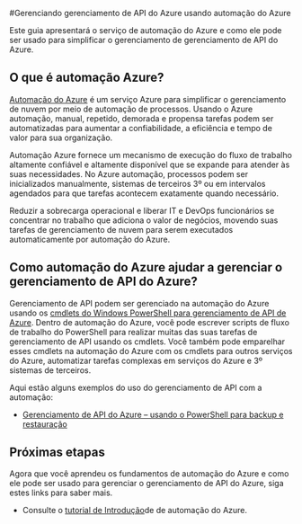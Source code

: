 <properties
    pageTitle="Gerenciar o gerenciamento de API do Azure usando automação do Azure"
    description="Saiba mais sobre como o serviço de automação do Azure pode ser usado para gerenciar o gerenciamento de API do Azure."
    services="api-management, automation"
    documentationCenter=""
    authors="csand-msft"
    manager="eamono"
    editor=""/>

<tags
    ms.service="api-management"
    ms.workload="mobile"
    ms.tgt_pltfrm="na"
    ms.devlang="na"
    ms.topic="article"
    ms.date="10/25/2016"
    ms.author="csand"/>



#<a name="managing-azure-api-management-using-azure-automation"></a>Gerenciando gerenciamento de API do Azure usando automação do Azure

Este guia apresentará o serviço de automação do Azure e como ele pode ser usado para simplificar o gerenciamento de gerenciamento de API do Azure.

## <a name="what-is-azure-automation"></a>O que é automação Azure?

[Automação do Azure](https://azure.microsoft.com/services/automation/) é um serviço Azure para simplificar o gerenciamento de nuvem por meio de automação de processos. Usando o Azure automação, manual, repetido, demorada e propensa tarefas podem ser automatizadas para aumentar a confiabilidade, a eficiência e tempo de valor para sua organização.

Automação Azure fornece um mecanismo de execução do fluxo de trabalho altamente confiável e altamente disponível que se expande para atender às suas necessidades. No Azure automação, processos podem ser inicializados manualmente, sistemas de terceiros 3º ou em intervalos agendados para que tarefas acontecem exatamente quando necessário.

Reduzir a sobrecarga operacional e liberar IT e DevOps funcionários se concentrar no trabalho que adiciona o valor de negócios, movendo suas tarefas de gerenciamento de nuvem para serem executados automaticamente por automação do Azure.


## <a name="how-can-azure-automation-help-manage-azure-api-management"></a>Como automação do Azure ajudar a gerenciar o gerenciamento de API do Azure?

Gerenciamento de API podem ser gerenciado na automação do Azure usando os [cmdlets do Windows PowerShell para gerenciamento de API de Azure](https://azure.microsoft.com/updates/full-set-of-windows-powershell-cmdlets-for-azure-api-management-api/). Dentro de automação do Azure, você pode escrever scripts de fluxo de trabalho do PowerShell para realizar muitas das suas tarefas de gerenciamento de API usando os cmdlets. Você também pode emparelhar esses cmdlets na automação do Azure com os cmdlets para outros serviços do Azure, automatizar tarefas complexas em serviços do Azure e 3º sistemas de terceiros.

Aqui estão alguns exemplos do uso do gerenciamento de API com a automação:
* [Gerenciamento de API do Azure – usando o PowerShell para backup e restauração](https://blogs.msdn.microsoft.com/katriend/2015/10/02/azure-api-management-using-powershell-for-backup-and-restore/)

## <a name="next-steps"></a>Próximas etapas

Agora que você aprendeu os fundamentos de automação do Azure e como ele pode ser usado para gerenciar o gerenciamento de API do Azure, siga estes links para saber mais.

* Consulte o [tutorial de Introdução](../automation/automation-first-runbook-graphical.md)de de automação do Azure.
